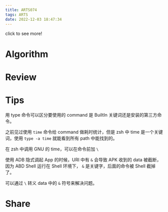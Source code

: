```yaml
---
title: ARTS074
tags: ARTS
date: 2022-12-03 18:47:34
---
```


click to see more!
<!--more-->

# Algorithm

# Review

# Tips

用 type 命令可以区分要使用的 command 是 BuiltIn 关键词还是安装的第三方命令。

之前见过使用 `time` 命令给 command 做耗时统计，但是 zsh 中 time 是一个关键词，使用 `type -a time` 就能看到所有 path 中能找到的。

在 zsh 中调用 GNU 的 time，可以在命令前加 `\`

使用 ADB 隐式调起 App 的时候，URI 中有 `&` 会导致 APK 收到的 data 被截断，因为 ABD Shell 运行在 Shell 环境下， `&` 是关键字，后面的命令被 Shell 截掉了。

可以通过 `\` 转义 data 中的 `&` 符号来解决问题。

# Share
